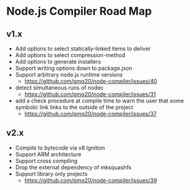 # Node.js Compiler Road Map

## v1.x

- Add options to select statically-linked items to deliver
- Add options to select compression-method
- Add options to generate installers
- Support writing options down to package.json
- Support arbitrary node.js runtime versions
  - https://github.com/pmq20/node-compiler/issues/40
- detect simultaneous runs of nodec
  - https://github.com/pmq20/node-compiler/issues/31
- add a check procedure at compile time to warn the user that some symbolic link links to the outside of the project
  - https://github.com/pmq20/node-compiler/issues/37

## v2.x

- Compile to bytecode via v8 Ignition
- Support ARM architecture
- Support cross compiling
- Drop the external dependency of mksquashfs
- Support library only projects
  - https://github.com/pmq20/node-compiler/issues/39
